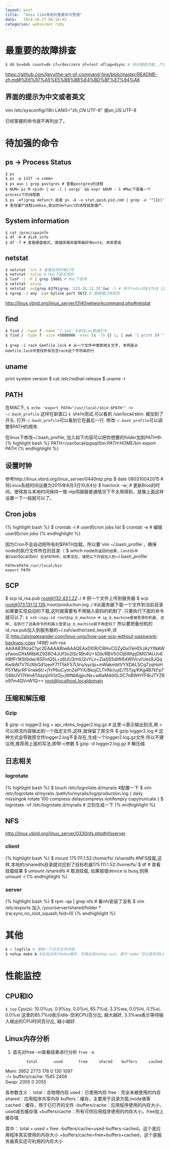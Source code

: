 ```yaml
---
layout: post
title:  "Unix like常用的重要命令整理"
date:   2014-10-27 08:16:42
categories: websocket ruby
---
```


# 最重要的故障排查
```bash
$ dd bs=64k count=4k if=/dev/zero of=test oflag=dsync # 测试硬盘性能, 产品服务器上这个值至少要达到100M
```

https://github.com/jlevy/the-art-of-command-line/blob/master/README-zh.md#%E6%97%A5%E5%B8%B8%E4%BD%BF%E7%94%A8

## 界面的提示为中文或者英文
vim /etc/sysconfig/i18n
LANG="zh_CN.UTF-8"
或en_US.UTF-8

已经掌握的命令就不再列出了。
# 待加强的命令
## ps -> Process Status
    $ ps
    $ ps -p 1337 -o comm=
    $ ps aux | grep postgres # 查看postgres的进程
    $ NUM=`ps M <pid> | wc -l | xargs` && expr $NUM - 1 #Mac下查看一个process下的线程数
    $ ps -ef|grep defunct 或者 ps -A -o stat,ppid,pid,cmd | grep -e '^[Zz]' # 查找僵尸进程zombie,查出的defunct的进程就是僵尸.
## System information
    $ cat /proc/cpuinfo
    $ df -H # disk info
    $ df -T # 查看硬盘格式, 数据库服务器等最好用ext4, 效率更高
## netstat
```bash
$ netstat -lnt # 查看启用的端口号
$ netstat -tulnp # Mac下是无效的
$ lsof -i -P | grep 19801 # Mac下使用
$ netstat -atunp
$ netstat -an|grep 6379|grep '123.31.11.33'|wc -l # 用于redis的6379在 123.31.11.33 这台机器上有多少连接
$ ngrep -d any -pqW byline port 5672 # 根据端口来抓包
```
http://linux.vbird.org/linux_server/0140networkcommand.php#netstat
    
## find
```bash
$ find / -type f -name '*.iso' #查找iso普通文件    
$ find / -type f -size +500000k -exec ls -lh {} \; | awk '{ print $9 ": " $5 }' # 查询所有大小大于500M的文件
```

`$ grep -i rack Gemfile.lock # 从一个文件中搜索相关文字, 本例是从Gemfile.lock中查找所有包含rack这个字符串的行`

## uname
print system version
$ cat /etc/redhat-release
$ uname -r

## PATH
在MAC下, `$ echo 'export PATH="/usr/local/sbin:$PATH"' >> ~/.bash_profile`
这样在新窗口 `$ $PATH`测试,可以看到 /usr/local/sbin: 被加到了开头.
打开`~/.bash_profile`可以看到它在最后一行. 修改`~/.bash_profile`可以调整$PATH的顺序.

在linux下修改~/.bash_profile, 加入如下内容可以把你想要的folder加到PATH中:
{% highlight bash %}
PATH=/usr/local/pgsql/bin:$PATH:$HOME/bin
export PATH
{% endhighlight %}

## 设置时钟
参考http://linux.vbird.org/linux_server/0440ntp.php
$ date 080310042015 # 将Linux系统时间设置为2015年8月3日10点4分
$ hwclock -w; # 更新Bios的时间，使得其与本地时间保持一致
ntp伺服器普通情况下不太用得到，就像上面这样设置一下一般就可以了。

## Cron jobs
{% highlight bash %}
$ crontab -l # user的cron jobs list
$ crontab -e # 编辑user的cron jobs
{% endhighlight %}

因为Cron不会自动把所有的$PATH加载，所以要`vim ~/.bash_profile`，确保node的执行文件所在的目录（`$ which node`所返回的结果，CentOS中是`/usr/local/bin`）在$PATH中。如果没在，请把以下内容加入到`~/.bash_profile`
```
PATH=$PATH:/usr/local/bin
export PATH
```

## SCP
$ scp id_rsa.pub root@132.43.1.22:./ # 把一个文件上传到服务器
$ scp root@173.131.12.135:/root/production.log ./  #从服务器下载一个文件到当前目录
如果要实现自动的下载,这时就需要有不用输入密码的机制了. 只要执行下面的命令就可以了:
`$ ssh-copy-id root@ip_b_machine # ip_b_machine是被登录的机器, 这样, 在执行了这条命令的机器上登录ip_b_machine就不用密码了`
所以要把备份机的id_rsa.pub加入到服务器的~/.ssh/authorized_keys中,详见:http://alvinalexander.com/linux-unix/how-use-scp-without-password-backups-copy
149的
ssh-rsa AAAAB3NzaC1yc2EAAAABIwAAAQEAxDI0R/CRHvCGZyDxl7eHDIJAzYINAWyfwooDXkM8bKZ928O4JUf3o2lSc18h4U+5Db/RBV5OOj6WtpjDMG1AUJv6HBfFr1K9/bdw/6SFnlQ5L+z6UU3rhIU2vYLn+Zia1jS5diW64WlVcvrUes9JQqKwIbN7V7IUXbGd1zexF71T5kF57Ulru/sycIp+mWakmbtVYXDAL5Cq7zqHoHP5YMyrRFVnek6t/+jYrP6uCytinZePYX/8kojCLTHNr/uyE/75Tjq/KKg4B7kFp7G9bUV17HmAT4azqVh1zOj+jWNb6gpcNs+w6aM4dGL0C7nBWHYF8rJ7YZRo97m4QVnW1Q== root@localhost.localdomain

## 压缩和解压缩
### Gzip
$ gzip -c logger2.log > api_nbms_logger2.log.gz # 这里-c表示输出到流,用 > 可以把流内容输出到一个指定文件,这样,就保留了原文件
$ gzip logger2.log # 这种方式会导致原文件logger2.log不复存在,生成一个logger2.log.gz文件.所以不建议用,推荐用上面的写法,即带-c参数
$ gzip -d logger2.log.gz # 解压缩

## 日志相关
### logrotate
{% highlight bash %}
$ touch /etc/logrotate.d/myrails #配置一下
$ vim /etc/logrotate.d/myrails
/path/to/myrails/log/production.log {
  daily
  missingok
  rotate 100
  compress
  delaycompress
  notifempty
  copytruncate
}
$ logrotate -vf /etc/logrotate.d/myrails # 立刻生成一下
{% endhighlight %}

## NFS
http://linux.vbird.org/linux_server/0330nfs.php#nfsserver

### client
{% highlight bash %}
$ mount 175.111.1.52:/home/fs/ /sharedfs #NFS挂载,这样,本地的/sharedfs目录就对应到了目标机器175.111.1.52:/home/fs/
$ df # 查看挂载结果
$ umount /sharedfs # 取消挂载, 如果报错device is busy,则用 umount -l
{% endhighlight %}
### server
{% highlight bash %}
$ rpm -qa | grep nfs # 看nfs安装了没有
$ vim /etc/exports
加入
/your/server/shared/folder     *(rw,sync,no_root_squash,fsid=0)
{% endhighlight %}

# 其他
```bash
$ > logfile # 清掉一个日志文件内容
$ nohup make & #在后台执行make操作，并输出到nohup.out。其中`make`可以是任何Linux命令
```

# 性能监控
## CPU和IO
`$ top`
Cpu(s): 10.0%us,  0.9%sy,  0.0%ni, 85.7%id,  3.3%wa,  0.0%hi,  0.1%si,  0.0%st
这里的85.7%id表示idle-空闲CPU百分比, 越大越好, 3.3%wa表示等待输入输出的CPU时间百分比, 越小越好.

## Linux内存分析
1. 首先对free -m查看结果进行分析
`free -m`
  
             total       used       free     shared    buffers     cached  
Mem:          3952       2773       178          0         130        1097  
-/+ buffers/cache:       1545       2406  
Swap:         2055          0       2055  

各参数含义：
total：总物理内存
used：已使用内存
free：完全未被使用的内存
shared：应用程序共享内存
buffers：缓存，主要用于目录方面,inode值等
cached：缓存，用于已打开的文件
-buffers/cache：应用程序使用的内存大小，used减去缓存值
+buffers/cache：所有可供应用程序使用的内存大小，free加上缓存值
 
其中：
total = used + free
-buffers/cache=used-buffers-cached，这个是应用程序真实使用的内存大小
+buffers/cache=free+buffers+cached，这个是服务器真实还可利用的内存大小